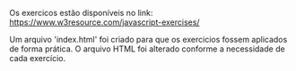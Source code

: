 Os exercicos estão disponíveis no link: https://www.w3resource.com/javascript-exercises/

Um arquivo 'index.html' foi criado para que os exercicios fossem aplicados de forma prática. O arquivo HTML foi alterado conforme a necessidade de cada exercício.
